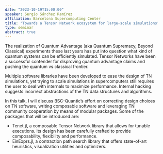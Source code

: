 ```yaml
---
date: "2023-10-19T15:00:00"
speaker: Sergio Sánchez Ramírez
affiliation: Barcelona Supercomputing Center
title: "Towards a Tensor Network ecosystem for large-scale simulations"
type: seminar
abstract: true
---
```


The realization of Quantum Advantage (aka Quantum Supremacy, Beyond Classical) experiments these last years has put into question what kind of quantum systems can be efficiently simulated. Tensor Networks have been a successful contender for disproving quantum advantage claims and pushing the quantum vs classical frontier.

Multiple software libraries have been developed to ease the design of TN simulations, yet trying to scale simulations in supercomputers still requires the user to deal with internals to maximize performance. Internal hacking suggests incorrect abstractions of the TN data structures and algorithms.

In this talk, I will discuss BSC-Quantic’s effort on correcting design choices on TN software, writing composable software and leveraging TN community cooperation by means of modular packages. Some of the packages that will be introduced are:

- Tenet.jl, a composable Tensor Network library that allows for tunable executions. Its design has been carefully crafted to provide composability, flexibility and performance.
- EinExprs.jl, a contraction path search library that offers state-of-art heuristics, visualization utilities and optimizers.